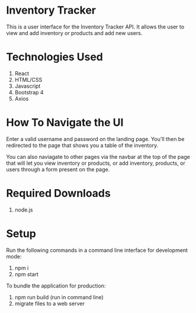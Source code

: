 # Inventory Tracker
This is a user interface for the Inventory Tracker API. It allows the user to view and add inventory or products and add new users. 

# Technologies Used
1. React
2. HTML/CSS
3. Javascript
4. Bootstrap 4
5. Axios

# How To Navigate the UI
Enter a valid username and password on the landing page. You'll then be redirected to the page that shows you a table of the inventory. 

You can also naviagate to other pages via the navbar at the top of the page that will let you view inventory or products,
or add inventory, products, or users through a form present on the page.

# Required Downloads
1. node.js

# Setup
Run the following commands in a command line interface for development mode:

1. npm i
2. npm start

To bundle the application for production:

1. npm run build (run in command line)
2. migrate files to a web server
